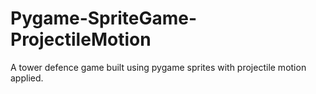 # Pygame-SpriteGame-ProjectileMotion
A tower defence game built using pygame sprites with projectile motion applied.
